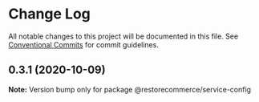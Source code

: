 # Change Log

All notable changes to this project will be documented in this file.
See [Conventional Commits](https://conventionalcommits.org) for commit guidelines.

## 0.3.1 (2020-10-09)

**Note:** Version bump only for package @restorecommerce/service-config
